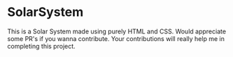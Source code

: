 # SolarSystem
This is a Solar System made using purely HTML and CSS. 
Would appreciate some PR's if you wanna contribute.
Your contributions will really help me in completing this project.

